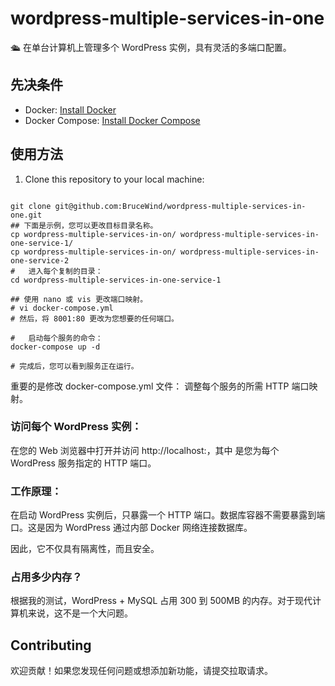 # wordpress-multiple-services-in-one
🛳️ 在单台计算机上管理多个 WordPress 实例，具有灵活的多端口配置。

## 先决条件

- Docker: [Install Docker](https://docs.docker.com/get-docker/)
- Docker Compose: [Install Docker Compose](https://docs.docker.com/compose/install/)

## 使用方法

1. Clone this repository to your local machine:

``` shell

git clone git@github.com:BruceWind/wordpress-multiple-services-in-one.git
## 下面是示例，您可以更改目标目录名称。
cp wordpress-multiple-services-in-on/ wordpress-multiple-services-in-one-service-1/
cp wordpress-multiple-services-in-on/ wordpress-multiple-services-in-one-service-2
#   进入每个复制的目录：
cd wordpress-multiple-services-in-one-service-1

## 使用 nano 或 vis 更改端口映射。
# vi docker-compose.yml
# 然后，将 8001:80 更改为您想要的任何端口。

#   启动每个服务的命令：
docker-compose up -d

# 完成后，您可以看到服务正在运行。
```

重要的是修改 docker-compose.yml 文件： 调整每个服务的所需 HTTP 端口映射。

### 访问每个 WordPress 实例：

在您的 Web 浏览器中打开并访问 http://localhost:<your-port>，其中 <your-port> 是您为每个 WordPress 服务指定的 HTTP 端口。


### 工作原理：

在启动 WordPress 实例后，只暴露一个 HTTP 端口。数据库容器不需要暴露到端口。这是因为 WordPress 通过内部 Docker 网络连接数据库。

因此，它不仅具有隔离性，而且安全。


### 占用多少内存？

根据我的测试，WordPress + MySQL 占用 300 到 500MB 的内存。对于现代计算机来说，这不是一个大问题。


## Contributing

欢迎贡献！如果您发现任何问题或想添加新功能，请提交拉取请求。